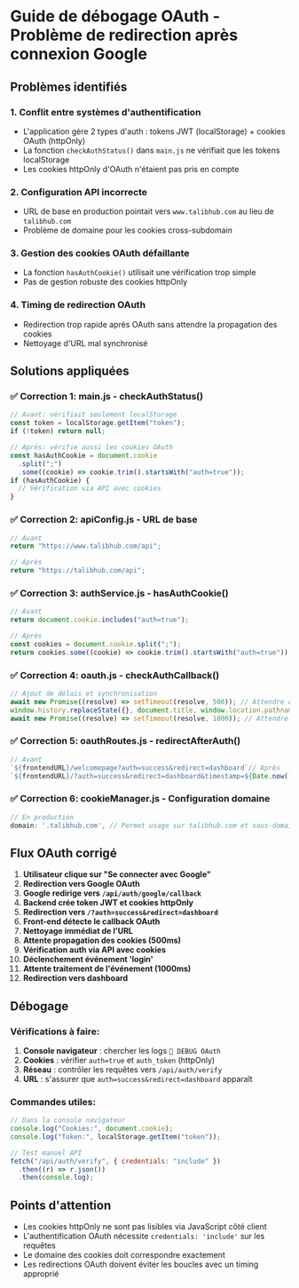 # Guide de débogage OAuth - Problème de redirection après connexion Google

## Problèmes identifiés

### 1. **Conflit entre systèmes d'authentification**

- L'application gère 2 types d'auth : tokens JWT (localStorage) + cookies OAuth (httpOnly)
- La fonction `checkAuthStatus()` dans `main.js` ne vérifiait que les tokens localStorage
- Les cookies httpOnly d'OAuth n'étaient pas pris en compte

### 2. **Configuration API incorrecte**

- URL de base en production pointait vers `www.talibhub.com` au lieu de `talibhub.com`
- Problème de domaine pour les cookies cross-subdomain

### 3. **Gestion des cookies OAuth défaillante**

- La fonction `hasAuthCookie()` utilisait une vérification trop simple
- Pas de gestion robuste des cookies httpOnly

### 4. **Timing de redirection OAuth**

- Redirection trop rapide après OAuth sans attendre la propagation des cookies
- Nettoyage d'URL mal synchronisé

## Solutions appliquées

### ✅ **Correction 1: main.js - checkAuthStatus()**

```javascript
// Avant: vérifiait seulement localStorage
const token = localStorage.getItem("token");
if (!token) return null;

// Après: vérifie aussi les cookies OAuth
const hasAuthCookie = document.cookie
  .split(";")
  .some((cookie) => cookie.trim().startsWith("auth=true"));
if (hasAuthCookie) {
  // Vérification via API avec cookies
}
```

### ✅ **Correction 2: apiConfig.js - URL de base**

```javascript
// Avant
return "https://www.talibhub.com/api";

// Après
return "https://talibhub.com/api";
```

### ✅ **Correction 3: authService.js - hasAuthCookie()**

```javascript
// Avant
return document.cookie.includes("auth=true");

// Après
const cookies = document.cookie.split(";");
return cookies.some((cookie) => cookie.trim().startsWith("auth=true"));
```

### ✅ **Correction 4: oauth.js - checkAuthCallback()**

```javascript
// Ajout de délais et synchronisation
await new Promise((resolve) => setTimeout(resolve, 500)); // Attendre cookies
window.history.replaceState({}, document.title, window.location.pathname); // Nettoyer URL immédiatement
await new Promise((resolve) => setTimeout(resolve, 1000)); // Attendre événement login
```

### ✅ **Correction 5: oauthRoutes.js - redirectAfterAuth()**

```javascript
// Avant
`${frontendURL}/welcomepage?auth=success&redirect=dashboard`// Après
`${frontendURL}/?auth=success&redirect=dashboard&timestamp=${Date.now()}`;
```

### ✅ **Correction 6: cookieManager.js - Configuration domaine**

```javascript
// En production
domain: '.talibhub.com', // Permet usage sur talibhub.com et sous-domaines
```

## Flux OAuth corrigé

1. **Utilisateur clique sur "Se connecter avec Google"**
2. **Redirection vers Google OAuth**
3. **Google redirige vers `/api/auth/google/callback`**
4. **Backend crée token JWT et cookies httpOnly**
5. **Redirection vers `/?auth=success&redirect=dashboard`**
6. **Front-end détecte le callback OAuth**
7. **Nettoyage immédiat de l'URL**
8. **Attente propagation des cookies (500ms)**
9. **Vérification auth via API avec cookies**
10. **Déclenchement événement 'login'**
11. **Attente traitement de l'événement (1000ms)**
12. **Redirection vers dashboard**

## Débogage

### Vérifications à faire:

1. **Console navigateur** : chercher les logs `🔧 DEBUG OAuth`
2. **Cookies** : vérifier `auth=true` et `auth_token` (httpOnly)
3. **Réseau** : contrôler les requêtes vers `/api/auth/verify`
4. **URL** : s'assurer que `auth=success&redirect=dashboard` apparaît

### Commandes utiles:

```javascript
// Dans la console navigateur
console.log("Cookies:", document.cookie);
console.log("Token:", localStorage.getItem("token"));

// Test manuel API
fetch("/api/auth/verify", { credentials: "include" })
  .then((r) => r.json())
  .then(console.log);
```

## Points d'attention

- Les cookies httpOnly ne sont pas lisibles via JavaScript côté client
- L'authentification OAuth nécessite `credentials: 'include'` sur les requêtes
- Le domaine des cookies doit correspondre exactement
- Les redirections OAuth doivent éviter les boucles avec un timing approprié
